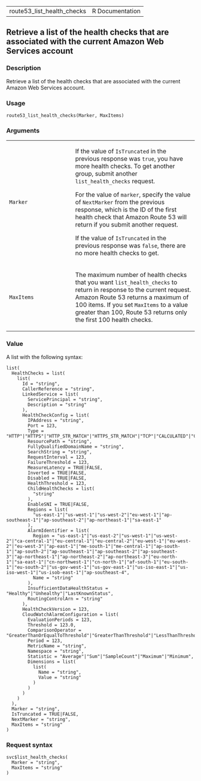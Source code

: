 <table style="width: 100%;">
<tbody>
<tr class="odd">
<td>route53_list_health_checks</td>
<td style="text-align: right;">R Documentation</td>
</tr>
</tbody>
</table>

## Retrieve a list of the health checks that are associated with the current Amazon Web Services account

### Description

Retrieve a list of the health checks that are associated with the
current Amazon Web Services account.

### Usage

    route53_list_health_checks(Marker, MaxItems)

### Arguments

<table>
<colgroup>
<col style="width: 35%" />
<col style="width: 65%" />
</colgroup>
<tbody>
<tr class="odd">
<td><code id="route53_list_health_checks_:_Marker">Marker</code></td>
<td><p>If the value of <code>IsTruncated</code> in the previous response
was <code>true</code>, you have more health checks. To get another
group, submit another <code>list_health_checks</code> request.</p>
<p>For the value of <code>marker</code>, specify the value of
<code>NextMarker</code> from the previous response, which is the ID of
the first health check that Amazon Route 53 will return if you submit
another request.</p>
<p>If the value of <code>IsTruncated</code> in the previous response was
<code>false</code>, there are no more health checks to get.</p></td>
</tr>
<tr class="even">
<td><code
id="route53_list_health_checks_:_MaxItems">MaxItems</code></td>
<td><p>The maximum number of health checks that you want
<code>list_health_checks</code> to return in response to the current
request. Amazon Route 53 returns a maximum of 100 items. If you set
<code>MaxItems</code> to a value greater than 100, Route 53 returns only
the first 100 health checks.</p></td>
</tr>
</tbody>
</table>

### Value

A list with the following syntax:

    list(
      HealthChecks = list(
        list(
          Id = "string",
          CallerReference = "string",
          LinkedService = list(
            ServicePrincipal = "string",
            Description = "string"
          ),
          HealthCheckConfig = list(
            IPAddress = "string",
            Port = 123,
            Type = "HTTP"|"HTTPS"|"HTTP_STR_MATCH"|"HTTPS_STR_MATCH"|"TCP"|"CALCULATED"|"CLOUDWATCH_METRIC"|"RECOVERY_CONTROL",
            ResourcePath = "string",
            FullyQualifiedDomainName = "string",
            SearchString = "string",
            RequestInterval = 123,
            FailureThreshold = 123,
            MeasureLatency = TRUE|FALSE,
            Inverted = TRUE|FALSE,
            Disabled = TRUE|FALSE,
            HealthThreshold = 123,
            ChildHealthChecks = list(
              "string"
            ),
            EnableSNI = TRUE|FALSE,
            Regions = list(
              "us-east-1"|"us-west-1"|"us-west-2"|"eu-west-1"|"ap-southeast-1"|"ap-southeast-2"|"ap-northeast-1"|"sa-east-1"
            ),
            AlarmIdentifier = list(
              Region = "us-east-1"|"us-east-2"|"us-west-1"|"us-west-2"|"ca-central-1"|"eu-central-1"|"eu-central-2"|"eu-west-1"|"eu-west-2"|"eu-west-3"|"ap-east-1"|"me-south-1"|"me-central-1"|"ap-south-1"|"ap-south-2"|"ap-southeast-1"|"ap-southeast-2"|"ap-southeast-3"|"ap-northeast-1"|"ap-northeast-2"|"ap-northeast-3"|"eu-north-1"|"sa-east-1"|"cn-northwest-1"|"cn-north-1"|"af-south-1"|"eu-south-1"|"eu-south-2"|"us-gov-west-1"|"us-gov-east-1"|"us-iso-east-1"|"us-iso-west-1"|"us-isob-east-1"|"ap-southeast-4",
              Name = "string"
            ),
            InsufficientDataHealthStatus = "Healthy"|"Unhealthy"|"LastKnownStatus",
            RoutingControlArn = "string"
          ),
          HealthCheckVersion = 123,
          CloudWatchAlarmConfiguration = list(
            EvaluationPeriods = 123,
            Threshold = 123.0,
            ComparisonOperator = "GreaterThanOrEqualToThreshold"|"GreaterThanThreshold"|"LessThanThreshold"|"LessThanOrEqualToThreshold",
            Period = 123,
            MetricName = "string",
            Namespace = "string",
            Statistic = "Average"|"Sum"|"SampleCount"|"Maximum"|"Minimum",
            Dimensions = list(
              list(
                Name = "string",
                Value = "string"
              )
            )
          )
        )
      ),
      Marker = "string",
      IsTruncated = TRUE|FALSE,
      NextMarker = "string",
      MaxItems = "string"
    )

### Request syntax

    svc$list_health_checks(
      Marker = "string",
      MaxItems = "string"
    )
